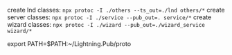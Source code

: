 create lnd classes: `npx protoc -I ./others --ts_out=./lnd others/*`
create server classes: `npx protoc -I ./service --pub_out=. service/*`
create wizard classes: `npx protoc -I ./wizard --pub_out=./wizard_service wizard/*`

export PATH=$PATH:~/Lightning.Pub/proto
<!-- Auto-update: 2025-10-06T20:12:17.179828 -->
